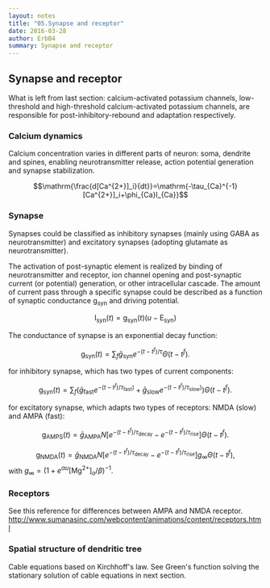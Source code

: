 ```yaml
---
layout: notes
title: "05.Synapse and receptor"
date: 2016-03-28
author: ErbB4
summary: Synapse and receptor
---
```



## Synapse and receptor

What is left from last section:  calcium-activated potassium channels,
low-threshold and high-threshold calcium-activated potassium channels,  are responsible for post-inhibitory-rebound and adaptation respectively.

### Calcium dynamics

Calcium concentration varies in different parts of neuron: soma, dendrite and spines, enabling neurotransmitter release, action potential generation and synapse stabilization.

$$\mathrm{\frac{d[Ca^{2+}]_i}{dt}}=\mathrm{-\tau_{Ca}^{-1}[Ca^{2+}]_i+\phi_{Ca}I_{Ca}}$$

### Synapse

Synapses could be classified as inhibitory synapses (mainly using GABA as neurotransmitter) and excitatory synapses (adopting glutamate as neurotransmitter).

The activation of post-synaptic element is realized by binding of neurotransmitter and receptor, ion channel opening and post-synaptic current (or potential) generation, or other intracellular cascade. The amount of current pass through a specific synapse could be described as a function of synaptic conductance $\mathrm{g_{syn}}$ and driving potential.

$$\mathrm{I_{syn}}(t)=\mathrm{g_{syn}}(t)(u-\mathrm{E_{syn})}$$

The conductance of synapse is an exponential decay function:

$$\mathrm{g_{syn}}(t)=\sum_f\bar{g}_\mathrm{syn}e^{-(t-t^f)/\tau}\Theta(t-t^f).$$

for inhibitory synapse, which has two types of current components:

$$\mathrm{g_{syn}}(t)=\sum_f(\bar{g}_\mathrm{fast}e^{-(t-t^f)/\tau_\mathrm{fast})}+\bar{g}_\mathrm{slow}e^{-(t-t^f)/\tau_\mathrm{slow})})\Theta(t-t^f).$$

for excitatory synapse, which adapts two types of receptors: NMDA (slow) and AMPA (fast):

$$\mathrm{g_{AMPS}}(t)=\bar{g}_\mathrm{AMPA} N [e^{-(t-t^f)/\tau_\mathrm{decay}}-e^{-(t-t^f)/\tau_\mathrm{rise}}]\Theta(t-t^f).$$

$$\mathrm{g_{NMDA}}(t)=\bar{g}_\mathrm{NMDA} N [e^{-(t-t^f)/\tau_\mathrm{decay}}-e^{-(t-t^f)/\tau_\mathrm{rise}}]g_\mathrm{\infty}\Theta(t-t^f),$$ with $g_{\infty} = (1+e^{\alpha u}[\mathrm{Mg}^{2+}]_o/\beta)^{-1}.$

### Receptors

See this reference for differences between AMPA and NMDA receptor.   http://www.sumanasinc.com/webcontent/animations/content/receptors.html


### Spatial structure of dendritic tree

Cable equations based on Kirchhoff's law. See Green's function solving the stationary solution of cable equations in next section.
